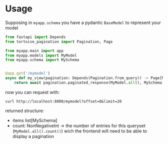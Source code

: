 # Usage
Supposing in `myapp.schema` you have a pydantic `BaseModel` to represent your model

```python
from fastapi import Depends
from tortoise_pagination import Pagination, Page

from myapp.main import app
from myapp.models import MyModel
from myapp.schema import MySchema


@app.get('/mymodel')
async def my_view(pagination: Depends(Pagination.from_query)) -> Page[MySchema]:
    return await pagination.paginated_response(MyModel.all(), MySchema)
```

now you can request with:
```shell
curl http://localhost:8000/mymodel?offset=0&limit=20
```

returned structure:
- items list[MySchema]
- count: NonNegativeInt -> the number of entries for this queryset
  (`MyModel.all().count()`) wich the frontend will need to be able to display a pagination
